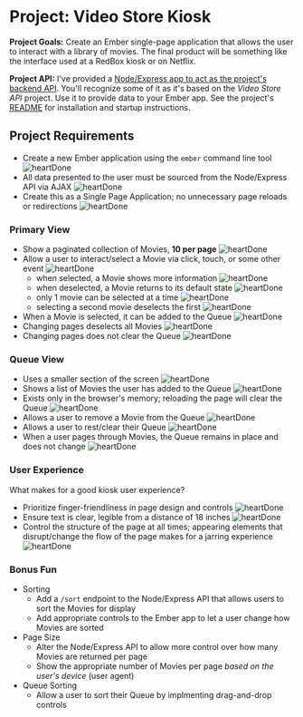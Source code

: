 # Project: Video Store Kiosk
__Project Goals:__ Create an Ember single-page application that allows the user to interact with a library of movies. The final product will be something like the interface used at a RedBox kiosk or on Netflix.

__Project API:__ I've provided a [Node/Express app to act as the project's backend API](https://github.com/Ada-C5/video-store-kiosk-api). You'll recognize some of it as it's based on the _Video Store API_ project. Use it to provide data to your Ember app. See the project's [README](https://github.com/Ada-C5/video-store-kiosk-api/blob/master/README.md) for installation and startup instructions.

## Project Requirements
- Create a new Ember application using the `ember` command line tool ![heartDone](http://www.greenamericatoday.org/images/icon-tiny-heart.jpg)
- All data presented to the user must be sourced from the Node/Express API via AJAX ![heartDone](http://www.greenamericatoday.org/images/icon-tiny-heart.jpg)
- Create this as a Single Page Application; no unnecessary page reloads or redirections ![heartDone](http://www.greenamericatoday.org/images/icon-tiny-heart.jpg)

### Primary View
- Show a paginated collection of Movies, __10 per page__ ![heartDone](http://www.greenamericatoday.org/images/icon-tiny-heart.jpg)
- Allow a user to interact/select a Movie via click, touch, or some other event ![heartDone](http://www.greenamericatoday.org/images/icon-tiny-heart.jpg)
  - when selected, a Movie shows more information ![heartDone](http://www.greenamericatoday.org/images/icon-tiny-heart.jpg)
  - when deselected, a Movie returns to its default state ![heartDone](http://www.greenamericatoday.org/images/icon-tiny-heart.jpg)
  - only 1 movie can be selected at a time ![heartDone](http://www.greenamericatoday.org/images/icon-tiny-heart.jpg)
  - selecting a second movie deselects the first ![heartDone](http://www.greenamericatoday.org/images/icon-tiny-heart.jpg)
- When a Movie is selected, it can be added to the Queue ![heartDone](http://www.greenamericatoday.org/images/icon-tiny-heart.jpg)
- Changing pages deselects all Movies ![heartDone](http://www.greenamericatoday.org/images/icon-tiny-heart.jpg)
- Changing pages does not clear the Queue ![heartDone](http://www.greenamericatoday.org/images/icon-tiny-heart.jpg)

### Queue View
- Uses a smaller section of the screen ![heartDone](http://www.greenamericatoday.org/images/icon-tiny-heart.jpg)
- Shows a list of Movies the user has added to the Queue ![heartDone](http://www.greenamericatoday.org/images/icon-tiny-heart.jpg)
- Exists only in the browser's memory; reloading the page will clear the Queue ![heartDone](http://www.greenamericatoday.org/images/icon-tiny-heart.jpg)
- Allows a user to remove a Movie from the Queue ![heartDone](http://www.greenamericatoday.org/images/icon-tiny-heart.jpg)
- Allows a user to rest/clear their Queue ![heartDone](http://www.greenamericatoday.org/images/icon-tiny-heart.jpg)
- When a user pages through Movies, the Queue remains in place and does not change ![heartDone](http://www.greenamericatoday.org/images/icon-tiny-heart.jpg)

### User Experience
What makes for a good kiosk user experience?

- Prioritize finger-friendliness in page design and controls ![heartDone](http://www.greenamericatoday.org/images/icon-tiny-heart.jpg)
- Ensure text is clear, legible from a distance of 18 inches ![heartDone](http://www.greenamericatoday.org/images/icon-tiny-heart.jpg)
- Control the structure of the page at all times; appearing elements that disrupt/change the flow of the page makes for a jarring experience ![heartDone](http://www.greenamericatoday.org/images/icon-tiny-heart.jpg)

### Bonus Fun
- Sorting
  - Add a `/sort` endpoint to the Node/Express API that allows users to sort the Movies for display
  - Add appropriate controls to the Ember app to let a user change how Movies are sorted
- Page Size
  - Alter the Node/Express API to allow more control over how many Movies are returned per page
  - Show the appropriate number of Movies per page _based on the user's device_ (user agent)
- Queue Sorting
  - Allow a user to sort their Queue by implmenting drag-and-drop controls
